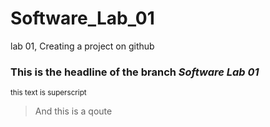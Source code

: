 # Software_Lab_01
lab 01, Creating a project on github
### This is the headline of the branch ***Software Lab 01***
<sup> this text is superscript </sup>
> And this is a qoute
